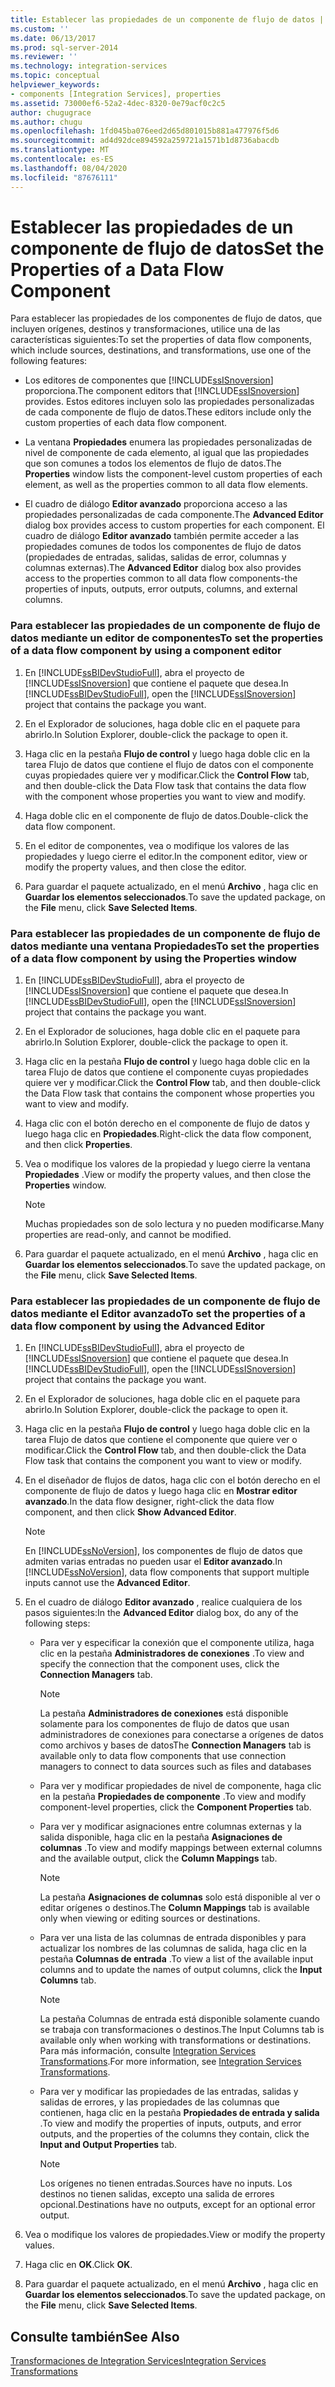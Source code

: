 ```yaml
---
title: Establecer las propiedades de un componente de flujo de datos | Microsoft Docs
ms.custom: ''
ms.date: 06/13/2017
ms.prod: sql-server-2014
ms.reviewer: ''
ms.technology: integration-services
ms.topic: conceptual
helpviewer_keywords:
- components [Integration Services], properties
ms.assetid: 73000ef6-52a2-4dec-8320-0e79acf0c2c5
author: chugugrace
ms.author: chugu
ms.openlocfilehash: 1fd045ba076eed2d65d801015b881a477976f5d6
ms.sourcegitcommit: ad4d92dce894592a259721a1571b1d8736abacdb
ms.translationtype: MT
ms.contentlocale: es-ES
ms.lasthandoff: 08/04/2020
ms.locfileid: "87676111"
---
```

# <a name="set-the-properties-of-a-data-flow-component"></a><span data-ttu-id="8bac5-102">Establecer las propiedades de un componente de flujo de datos</span><span class="sxs-lookup"><span data-stu-id="8bac5-102">Set the Properties of a Data Flow Component</span></span>
  <span data-ttu-id="8bac5-103">Para establecer las propiedades de los componentes de flujo de datos, que incluyen orígenes, destinos y transformaciones, utilice una de las características siguientes:</span><span class="sxs-lookup"><span data-stu-id="8bac5-103">To set the properties of data flow components, which include sources, destinations, and transformations, use one of the following features:</span></span>  
  
-   <span data-ttu-id="8bac5-104">Los editores de componentes que [!INCLUDE[ssISnoversion](../../includes/ssisnoversion-md.md)] proporciona.</span><span class="sxs-lookup"><span data-stu-id="8bac5-104">The component editors that [!INCLUDE[ssISnoversion](../../includes/ssisnoversion-md.md)] provides.</span></span> <span data-ttu-id="8bac5-105">Estos editores incluyen solo las propiedades personalizadas de cada componente de flujo de datos.</span><span class="sxs-lookup"><span data-stu-id="8bac5-105">These editors include only the custom properties of each data flow component.</span></span>  
  
-   <span data-ttu-id="8bac5-106">La ventana **Propiedades** enumera las propiedades personalizadas de nivel de componente de cada elemento, al igual que las propiedades que son comunes a todos los elementos de flujo de datos.</span><span class="sxs-lookup"><span data-stu-id="8bac5-106">The **Properties** window lists the component-level custom properties of each element, as well as the properties common to all data flow elements.</span></span>  
  
-   <span data-ttu-id="8bac5-107">El cuadro de diálogo **Editor avanzado** proporciona acceso a las propiedades personalizadas de cada componente.</span><span class="sxs-lookup"><span data-stu-id="8bac5-107">The **Advanced Editor** dialog box provides access to custom properties for each component.</span></span> <span data-ttu-id="8bac5-108">El cuadro de diálogo **Editor avanzado** también permite acceder a las propiedades comunes de todos los componentes de flujo de datos (propiedades de entradas, salidas, salidas de error, columnas y columnas externas).</span><span class="sxs-lookup"><span data-stu-id="8bac5-108">The **Advanced Editor** dialog box also provides access to the properties common to all data flow components-the properties of inputs, outputs, error outputs, columns, and external columns.</span></span>  
  
### <a name="to-set-the-properties-of-a-data-flow-component-by-using-a-component-editor"></a><span data-ttu-id="8bac5-109">Para establecer las propiedades de un componente de flujo de datos mediante un editor de componentes</span><span class="sxs-lookup"><span data-stu-id="8bac5-109">To set the properties of a data flow component by using a component editor</span></span>  
  
1.  <span data-ttu-id="8bac5-110">En [!INCLUDE[ssBIDevStudioFull](../../includes/ssbidevstudiofull-md.md)], abra el proyecto de [!INCLUDE[ssISnoversion](../../includes/ssisnoversion-md.md)] que contiene el paquete que desea.</span><span class="sxs-lookup"><span data-stu-id="8bac5-110">In [!INCLUDE[ssBIDevStudioFull](../../includes/ssbidevstudiofull-md.md)], open the [!INCLUDE[ssISnoversion](../../includes/ssisnoversion-md.md)] project that contains the package you want.</span></span>  
  
2.  <span data-ttu-id="8bac5-111">En el Explorador de soluciones, haga doble clic en el paquete para abrirlo.</span><span class="sxs-lookup"><span data-stu-id="8bac5-111">In Solution Explorer, double-click the package to open it.</span></span>  
  
3.  <span data-ttu-id="8bac5-112">Haga clic en la pestaña **Flujo de control** y luego haga doble clic en la tarea Flujo de datos que contiene el flujo de datos con el componente cuyas propiedades quiere ver y modificar.</span><span class="sxs-lookup"><span data-stu-id="8bac5-112">Click the **Control Flow** tab, and then double-click the Data Flow task that contains the data flow with the component whose properties you want to view and modify.</span></span>  
  
4.  <span data-ttu-id="8bac5-113">Haga doble clic en el componente de flujo de datos.</span><span class="sxs-lookup"><span data-stu-id="8bac5-113">Double-click the data flow component.</span></span>  
  
5.  <span data-ttu-id="8bac5-114">En el editor de componentes, vea o modifique los valores de las propiedades y luego cierre el editor.</span><span class="sxs-lookup"><span data-stu-id="8bac5-114">In the component editor, view or modify the property values, and then close the editor.</span></span>  
  
6.  <span data-ttu-id="8bac5-115">Para guardar el paquete actualizado, en el menú **Archivo** , haga clic en **Guardar los elementos seleccionados**.</span><span class="sxs-lookup"><span data-stu-id="8bac5-115">To save the updated package, on the **File** menu, click **Save Selected Items**.</span></span>  
  
### <a name="to-set-the-properties-of-a-data-flow-component-by-using-the-properties-window"></a><span data-ttu-id="8bac5-116">Para establecer las propiedades de un componente de flujo de datos mediante una ventana Propiedades</span><span class="sxs-lookup"><span data-stu-id="8bac5-116">To set the properties of a data flow component by using the Properties window</span></span>  
  
1.  <span data-ttu-id="8bac5-117">En [!INCLUDE[ssBIDevStudioFull](../../includes/ssbidevstudiofull-md.md)], abra el proyecto de [!INCLUDE[ssISnoversion](../../includes/ssisnoversion-md.md)] que contiene el paquete que desea.</span><span class="sxs-lookup"><span data-stu-id="8bac5-117">In [!INCLUDE[ssBIDevStudioFull](../../includes/ssbidevstudiofull-md.md)], open the [!INCLUDE[ssISnoversion](../../includes/ssisnoversion-md.md)] project that contains the package you want.</span></span>  
  
2.  <span data-ttu-id="8bac5-118">En el Explorador de soluciones, haga doble clic en el paquete para abrirlo.</span><span class="sxs-lookup"><span data-stu-id="8bac5-118">In Solution Explorer, double-click the package to open it.</span></span>  
  
3.  <span data-ttu-id="8bac5-119">Haga clic en la pestaña **Flujo de control** y luego haga doble clic en la tarea Flujo de datos que contiene el componente cuyas propiedades quiere ver y modificar.</span><span class="sxs-lookup"><span data-stu-id="8bac5-119">Click the **Control Flow** tab, and then double-click the Data Flow task that contains the component whose properties you want to view and modify.</span></span>  
  
4.  <span data-ttu-id="8bac5-120">Haga clic con el botón derecho en el componente de flujo de datos y luego haga clic en **Propiedades**.</span><span class="sxs-lookup"><span data-stu-id="8bac5-120">Right-click the data flow component, and then click **Properties**.</span></span>  
  
5.  <span data-ttu-id="8bac5-121">Vea o modifique los valores de la propiedad y luego cierre la ventana **Propiedades** .</span><span class="sxs-lookup"><span data-stu-id="8bac5-121">View or modify the property values, and then close the **Properties** window.</span></span>  
  
    > [!NOTE]  
    >  <span data-ttu-id="8bac5-122">Muchas propiedades son de solo lectura y no pueden modificarse.</span><span class="sxs-lookup"><span data-stu-id="8bac5-122">Many properties are read-only, and cannot be modified.</span></span>  
  
6.  <span data-ttu-id="8bac5-123">Para guardar el paquete actualizado, en el menú **Archivo** , haga clic en **Guardar los elementos seleccionados**.</span><span class="sxs-lookup"><span data-stu-id="8bac5-123">To save the updated package, on the **File** menu, click **Save Selected Items**.</span></span>  
  
### <a name="to-set-the-properties-of-a-data-flow-component-by-using-the-advanced-editor"></a><span data-ttu-id="8bac5-124">Para establecer las propiedades de un componente de flujo de datos mediante el Editor avanzado</span><span class="sxs-lookup"><span data-stu-id="8bac5-124">To set the properties of a data flow component by using the Advanced Editor</span></span>  
  
1.  <span data-ttu-id="8bac5-125">En [!INCLUDE[ssBIDevStudioFull](../../includes/ssbidevstudiofull-md.md)], abra el proyecto de [!INCLUDE[ssISnoversion](../../includes/ssisnoversion-md.md)] que contiene el paquete que desea.</span><span class="sxs-lookup"><span data-stu-id="8bac5-125">In [!INCLUDE[ssBIDevStudioFull](../../includes/ssbidevstudiofull-md.md)], open the [!INCLUDE[ssISnoversion](../../includes/ssisnoversion-md.md)] project that contains the package you want.</span></span>  
  
2.  <span data-ttu-id="8bac5-126">En el Explorador de soluciones, haga doble clic en el paquete para abrirlo.</span><span class="sxs-lookup"><span data-stu-id="8bac5-126">In Solution Explorer, double-click the package to open it.</span></span>  
  
3.  <span data-ttu-id="8bac5-127">Haga clic en la pestaña **Flujo de control** y luego haga doble clic en la tarea Flujo de datos que contiene el componente que quiere ver o modificar.</span><span class="sxs-lookup"><span data-stu-id="8bac5-127">Click the **Control Flow** tab, and then double-click the Data Flow task that contains the component you want to view or modify.</span></span>  
  
4.  <span data-ttu-id="8bac5-128">En el diseñador de flujos de datos, haga clic con el botón derecho en el componente de flujo de datos y luego haga clic en **Mostrar editor avanzado**.</span><span class="sxs-lookup"><span data-stu-id="8bac5-128">In the data flow designer, right-click the data flow component, and then click **Show Advanced Editor**.</span></span>  
  
    > [!NOTE]  
    >  <span data-ttu-id="8bac5-129">En [!INCLUDE[ssNoVersion](../../includes/ssnoversion-md.md)], los componentes de flujo de datos que admiten varias entradas no pueden usar el **Editor avanzado**.</span><span class="sxs-lookup"><span data-stu-id="8bac5-129">In [!INCLUDE[ssNoVersion](../../includes/ssnoversion-md.md)], data flow components that support multiple inputs cannot use the **Advanced Editor**.</span></span>  
  
5.  <span data-ttu-id="8bac5-130">En el cuadro de diálogo **Editor avanzado** , realice cualquiera de los pasos siguientes:</span><span class="sxs-lookup"><span data-stu-id="8bac5-130">In the **Advanced Editor** dialog box, do any of the following steps:</span></span>  
  
    -   <span data-ttu-id="8bac5-131">Para ver y especificar la conexión que el componente utiliza, haga clic en la pestaña **Administradores de conexiones** .</span><span class="sxs-lookup"><span data-stu-id="8bac5-131">To view and specify the connection that the component uses, click the **Connection Managers** tab.</span></span>  
  
        > [!NOTE]  
        >  <span data-ttu-id="8bac5-132">La pestaña **Administradores de conexiones** está disponible solamente para los componentes de flujo de datos que usan administradores de conexiones para conectarse a orígenes de datos como archivos y bases de datos</span><span class="sxs-lookup"><span data-stu-id="8bac5-132">The **Connection Managers** tab is available only to data flow components that use connection managers to connect to data sources such as files and databases</span></span>  
  
    -   <span data-ttu-id="8bac5-133">Para ver y modificar propiedades de nivel de componente, haga clic en la pestaña **Propiedades de componente** .</span><span class="sxs-lookup"><span data-stu-id="8bac5-133">To view and modify component-level properties, click the **Component Properties** tab.</span></span>  
  
    -   <span data-ttu-id="8bac5-134">Para ver y modificar asignaciones entre columnas externas y la salida disponible, haga clic en la pestaña **Asignaciones de columnas** .</span><span class="sxs-lookup"><span data-stu-id="8bac5-134">To view and modify mappings between external columns and the available output, click the **Column Mappings** tab.</span></span>  
  
        > [!NOTE]  
        >  <span data-ttu-id="8bac5-135">La pestaña **Asignaciones de columnas** solo está disponible al ver o editar orígenes o destinos.</span><span class="sxs-lookup"><span data-stu-id="8bac5-135">The **Column Mappings** tab is available only when viewing or editing sources or destinations.</span></span>  
  
    -   <span data-ttu-id="8bac5-136">Para ver una lista de las columnas de entrada disponibles y para actualizar los nombres de las columnas de salida, haga clic en la pestaña **Columnas de entrada** .</span><span class="sxs-lookup"><span data-stu-id="8bac5-136">To view a list of the available input columns and to update the names of output columns, click the **Input Columns** tab.</span></span>  
  
        > [!NOTE]  
        >  <span data-ttu-id="8bac5-137">La pestaña Columnas de entrada está disponible solamente cuando se trabaja con transformaciones o destinos.</span><span class="sxs-lookup"><span data-stu-id="8bac5-137">The Input Columns tab is available only when working with transformations or destinations.</span></span> <span data-ttu-id="8bac5-138">Para más información, consulte [Integration Services Transformations](transformations/integration-services-transformations.md).</span><span class="sxs-lookup"><span data-stu-id="8bac5-138">For more information, see [Integration Services Transformations](transformations/integration-services-transformations.md).</span></span>  
  
    -   <span data-ttu-id="8bac5-139">Para ver y modificar las propiedades de las entradas, salidas y salidas de errores, y las propiedades de las columnas que contienen, haga clic en la pestaña **Propiedades de entrada y salida** .</span><span class="sxs-lookup"><span data-stu-id="8bac5-139">To view and modify the properties of inputs, outputs, and error outputs, and the properties of the columns they contain, click the **Input and Output Properties** tab.</span></span>  
  
        > [!NOTE]  
        >  <span data-ttu-id="8bac5-140">Los orígenes no tienen entradas.</span><span class="sxs-lookup"><span data-stu-id="8bac5-140">Sources have no inputs.</span></span> <span data-ttu-id="8bac5-141">Los destinos no tienen salidas, excepto una salida de errores opcional.</span><span class="sxs-lookup"><span data-stu-id="8bac5-141">Destinations have no outputs, except for an optional error output.</span></span>  
  
6.  <span data-ttu-id="8bac5-142">Vea o modifique los valores de propiedades.</span><span class="sxs-lookup"><span data-stu-id="8bac5-142">View or modify the property values.</span></span>  
  
7.  <span data-ttu-id="8bac5-143">Haga clic en **OK**.</span><span class="sxs-lookup"><span data-stu-id="8bac5-143">Click **OK**.</span></span>  
  
8.  <span data-ttu-id="8bac5-144">Para guardar el paquete actualizado, en el menú **Archivo** , haga clic en **Guardar los elementos seleccionados**.</span><span class="sxs-lookup"><span data-stu-id="8bac5-144">To save the updated package, on the **File** menu, click **Save Selected Items**.</span></span>  
  
## <a name="see-also"></a><span data-ttu-id="8bac5-145">Consulte también</span><span class="sxs-lookup"><span data-stu-id="8bac5-145">See Also</span></span>  
 [<span data-ttu-id="8bac5-146">Transformaciones de Integration Services</span><span class="sxs-lookup"><span data-stu-id="8bac5-146">Integration Services Transformations</span></span>](transformations/integration-services-transformations.md)  
  
  

